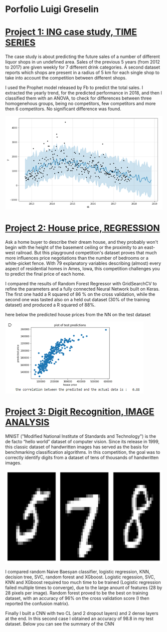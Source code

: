 # Porfolio Luigi Greselin

# [Project 1: ING case study, TIME SERIES](https://github.com/luigigreselin/ING_case_study)

The case study is about predicting the future sales of a number of different liquor shops in un undefined area. Sales of the previous 5 years (from 2012 to 2017) are given weekly for 7 different drink categories. A second dataset reports which shops are present in a radius of 5 km for each single shop to take into account the competition between different shops.

I used the Prophet model released by Fb to predict the total sales. I extracted the yearly trend, for the predicted performance in 2018, and then I classified them with an ANOVA, to check for differences between three homogenehous groups, being no competitors, few competitors and more then 6 competitors. No significant difference was found.

<img src="/images/prophet_output.PNG" width="600" height="300">

# [Project 2: House price, REGRESSION](https://github.com/luigigreselin/HOUSE_PRICE_REGRESSION)

Ask a home buyer to describe their dream house, and they probably won't begin with the height of the basement ceiling or the proximity to an east-west railroad. But this playground competition's dataset proves that much more influences price negotiations than the number of bedrooms or a white-picket fence. With 79 explanatory variables describing (almost) every aspect of residential homes in Ames, Iowa, this competition challenges you to predict the final price of each home.

I compared the results of Random Forest Regressor with GridSearchCV to refine the parameters and a fully connected Neural Network built on Keras. The first one hadd a R squared of 86 % on the cross validation, while the second one was tasted also on a held out dataset (30% of the training dataset) and produced a R squared of 88%.

here below the predicted house prices from the NN on the test dataset

![](images/predicted%20prices%20with%20NN.PNG)


# [Project 3: Digit Recognition, IMAGE ANALYSIS](https://github.com/luigigreselin/digit_recognition)

MNIST ("Modified National Institute of Standards and Technology") is the de facto “hello world” dataset of computer vision. Since its release in 1999, this classic dataset of handwritten images has served as the basis for benchmarking classification algorithms. In this competition, the goal was to correctly identify digits from a dataset of tens of thousands of handwritten images.

<img src="\images\digit%20example.jpg" width="600" height="300">

I compared random Naive Baesyan classifier, logistic regression, KNN, decision tree, SVC, random forest and XGboost. Logistic regession, SVC, KNN and XGboost required too much time to be trained (Logistic regression failed multiple times to converge), due to the large anount of features (28 by 28 pixels per image). Random forest proved to be the best on training dataset, with an accuracy of 96% on the cross validation score (I then reported the confusion matrix).

Finally I built a CNN with two CL (and 2 dropout layers) and 2 dense layers at the end. In this second case I obtained an accuracy of 98.8 in my test dataset. Below you can see the summary of the CNN
